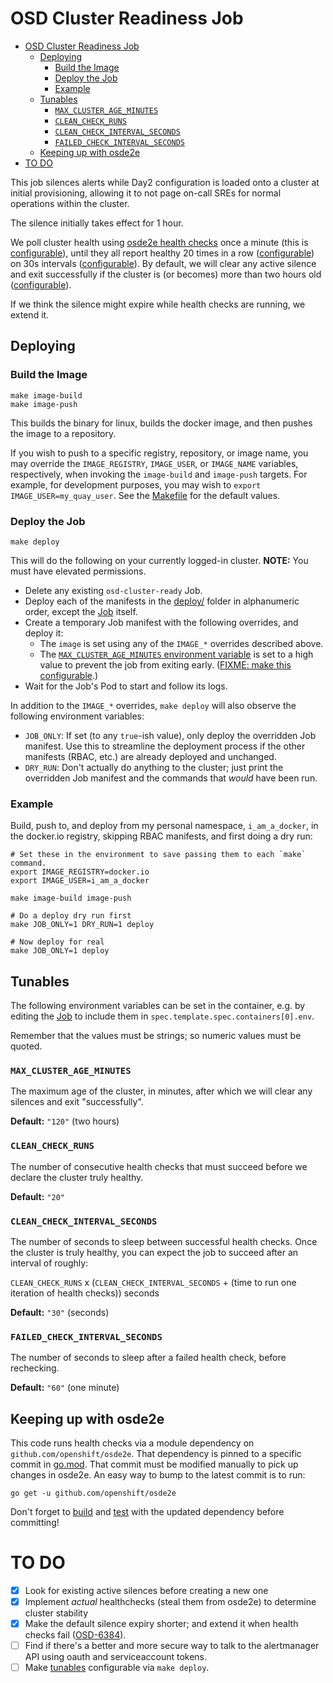 # OSD Cluster Readiness Job

- [OSD Cluster Readiness Job](#osd-cluster-readiness-job)
  - [Deploying](#deploying)
    - [Build the Image](#build-the-image)
    - [Deploy the Job](#deploy-the-job)
    - [Example](#example)
  - [Tunables](#tunables)
    - [`MAX_CLUSTER_AGE_MINUTES`](#max_cluster_age_minutes)
    - [`CLEAN_CHECK_RUNS`](#clean_check_runs)
    - [`CLEAN_CHECK_INTERVAL_SECONDS`](#clean_check_interval_seconds)
    - [`FAILED_CHECK_INTERVAL_SECONDS`](#failed_check_interval_seconds)
  - [Keeping up with osde2e](#keeping-up-with-osde2e)
- [TO DO](#to-do)

This job silences alerts while Day2 configuration is loaded onto a cluster at initial provisioning, allowing it to not page on-call SREs for normal operations within the cluster.

The silence initially takes effect for 1 hour.

We poll cluster health using [osde2e health checks](https://github.com/openshift/osde2e/blob/041355675304a7aa371b7fbeea313001036feb75/pkg/common/cluster/clusterutil.go#L211)
once a minute (this is [configurable](#failed_check_interval_seconds)),
until they all report healthy 20 times in a row ([configurable](#clean_check_runs))
on 30s intervals ([configurable](#clean_check_interval_seconds)).
By default, we will clear any active silence and exit successfully if the cluster is (or becomes) more than two hours old ([configurable](#max_cluster_age_minutes)).

If we think the silence might expire while health checks are running, we extend it.

## Deploying

### Build the Image

```
make image-build
make image-push
```

This builds the binary for linux, builds the docker image, and then pushes the image to a repository.

If you wish to push to a specific registry, repository, or image name, you may override the `IMAGE_REGISTRY`, `IMAGE_USER`, or `IMAGE_NAME` variables, respectively, when invoking the `image-build` and `image-push` targets.
For example, for development purposes, you may wish to `export IMAGE_USER=my_quay_user`.
See the [Makefile](Makefile) for the default values.

### Deploy the Job

```
make deploy
```

This will do the following on your currently logged-in cluster. **NOTE:** You must have elevated permissions.
- Delete any existing `osd-cluster-ready` Job.
- Deploy each of the manifests in the [deploy/](deploy) folder in alphanumeric order, except the [Job](deploy/60-osd-ready.Job.yaml) itself.
- Create a temporary Job manifest with the following overrides, and deploy it:
  - The `image` is set using any of the `IMAGE_*` overrides described above.
  - The [`MAX_CLUSTER_AGE_MINUTES` environment variable](#max_cluster_age_minutes) is set to a high value to prevent the job from exiting early. ([FIXME: make this configurable](#to-do).)
- Wait for the Job's Pod to start and follow its logs.

In addition to the `IMAGE_*` overrides, `make deploy` will also observe the following environment variables:
- `JOB_ONLY`: If set (to any `true`-ish value), only deploy the overridden Job manifest.
  Use this to streamline the deployment process if the other manifests (RBAC, etc.) are already deployed and unchanged.
- `DRY_RUN`: Don't actually do anything to the cluster; just print the overridden Job manifest and the commands that _would_ have been run.

### Example

Build, push to, and deploy from my personal namespace, `i_am_a_docker`, in the docker.io registry, skipping RBAC manifests, and first doing a dry run:

```
# Set these in the environment to save passing them to each `make` command.
export IMAGE_REGISTRY=docker.io
export IMAGE_USER=i_am_a_docker

make image-build image-push

# Do a deploy dry run first
make JOB_ONLY=1 DRY_RUN=1 deploy

# Now deploy for real
make JOB_ONLY=1 deploy
```

## Tunables
The following environment variables can be set in the container, e.g. by editing the [Job](deploy/60-osd-ready.Job.yaml) to include them in `spec.template.spec.containers[0].env`.

Remember that the values must be strings; so numeric values must be quoted.

### `MAX_CLUSTER_AGE_MINUTES`
The maximum age of the cluster, in minutes, after which we will clear any silences and exit "successfully".

**Default:** `"120"` (two hours)

### `CLEAN_CHECK_RUNS`
The number of consecutive health checks that must succeed before we declare the cluster truly healthy.

**Default:** `"20"`

### `CLEAN_CHECK_INTERVAL_SECONDS`
The number of seconds to sleep between successful health checks.
Once the cluster is truly healthy, you can expect the job to succeed after an interval of roughly:

`CLEAN_CHECK_RUNS` x (`CLEAN_CHECK_INTERVAL_SECONDS` + (time to run one iteration of health checks)) seconds

**Default:** `"30"` (seconds)

### `FAILED_CHECK_INTERVAL_SECONDS`
The number of seconds to sleep after a failed health check, before rechecking.

**Default:** `"60"` (one minute)

## Keeping up with osde2e
This code runs health checks via a module dependency on `github.com/openshift/osde2e`.
That dependency is pinned to a specific commit in [go.mod](go.mod).
That commit must be modified manually to pick up changes in osde2e.
An easy way to bump to the latest commit is to run:

```
go get -u github.com/openshift/osde2e
```

Don't forget to [build](#deploying-the-image) and [test](#deploying-the-job) with the updated dependency before committing!

# TO DO

- [x] Look for existing active silences before creating a new one
- [x] Implement _actual_ healthchecks (steal them from osde2e) to determine cluster stability
- [x] Make the default silence expiry shorter; and extend it when health checks fail ([OSD-6384](https://issues.redhat.com/browse/OSD-6384)).
- [ ] Find if there's a better and more secure way to talk to the alertmanager API using oauth and serviceaccount tokens.
- [ ] Make [tunables](#tunables) configurable via `make deploy`.
